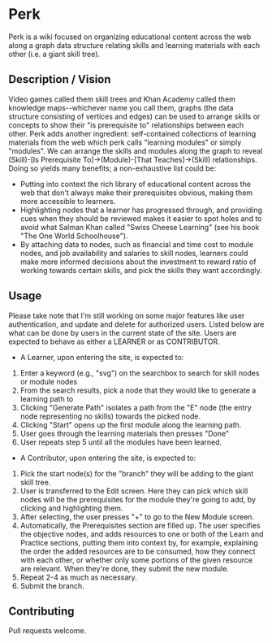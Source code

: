 # Perk
Perk is a wiki focused on organizing educational content across the web along a graph data structure relating skills and learning materials with each other (i.e. a giant skill tree).

## Description / Vision
Video games called them skill trees and Khan Academy called them knowledge maps--whichever name you call them, graphs (the data structure consisting of vertices and edges) can be used to arrange skills or concepts to show their "is prerequisite to" relationships between each other. Perk adds another ingredient: self-contained collections of learning materials from the web which perk calls "learning modules" or simply "modules". We can arrange the skills and modules along the graph to reveal (Skill)-[Is Prerequisite To]->(Module)-[That Teaches]->(Skill) relationships. Doing so yields many benefits; a non-exhaustive list could be:
- Putting into context the rich library of educational content across the web that don't always make their prerequisites obvious, making them more accessible to learners.
- Highlighting nodes that a learner has progressed through, and providing cues when they should be reviewed makes it easier to spot holes and to avoid what Salman Khan called "Swiss Cheese Learning" (see his book "The One World Schoolhouse").
- By attaching data to nodes, such as financial and time cost to module nodes, and job availability and salaries to skill nodes, learners could make more informed decisions about the investment to reward ratio of working towards certain skills, and pick the skills they want accordingly.

## Usage
Please take note that I'm still working on some major features like user authentication, and update and delete for authorized users. Listed below are what can be done by users in the current state of the site. Users are expected to behave as either a LEARNER or as CONTRIBUTOR.

- A Learner, upon entering the site, is expected to:
1. Enter a keyword (e.g., "svg") on the searchbox to search for skill nodes or module nodes 
2. From the search results, pick a node that they would like to generate a learning path to
3. Clicking "Generate Path" isolates a path from the "E" node (the entry node representing no skills) towards the picked node.
4. Clicking "Start" opens up the first module along the learning path.
5. User goes through the learning materials then presses "Done"
6. User repeats step 5 until all the modules have been learned.

- A Contributor, upon entering the site, is expected to:
1. Pick the start node(s) for the "branch" they will be adding to the giant skill tree.
2. User is transferred to the Edit screen. Here they can pick which skill nodes will be the prerequisites for the module they're going to add, by clicking and highlighting them.
3. After selecting, the user presses "+" to go to the New Module screen.
4. Automatically, the Prerequisites section are filled up. The user specifies the objective nodes, and adds resources to one or both of the Learn and Practice sections, putting them into context by, for example, explaining the order the added resources are to be consumed, how they connect with each other, or whether only some portions of the given resource are relevant. When they're done, they submit the new module.
5. Repeat 2-4 as much as necessary.
6. Submit the branch.

## Contributing
Pull requests welcome. 
